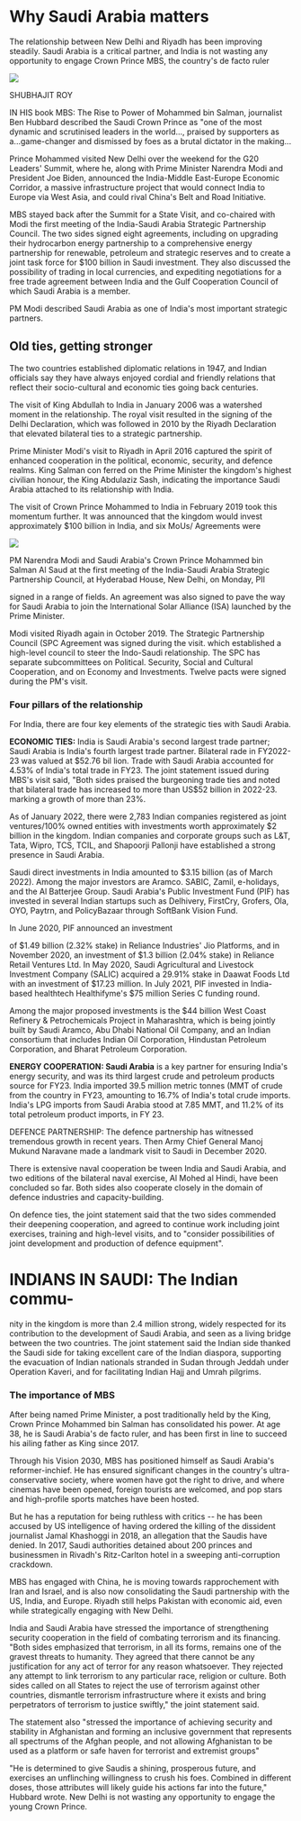 # Why Saudi Arabia matters

The relationship between New Delhi and Riyadh has been improving steadily. Saudi Arabia is a critical partner, and India is not wasting any opportunity to engage Crown Prince MBS, the country's de facto ruler

![](_page_0_Picture_2.jpeg)

SHUBHAJIT ROY

IN HIS book MBS: The Rise to Power of Mohammed bin Salman, journalist Ben Hubbard described the Saudi Crown Prince as "one of the most dynamic and scrutinised leaders in the world..., praised by supporters as a...game-changer and dismissed by foes as a brutal dictator in the making...

Prince Mohammed visited New Delhi over the weekend for the G20 Leaders' Summit, where he, along with Prime Minister Narendra Modi and President Joe Biden, announced the India-Middle East-Europe Economic Corridor, a massive infrastructure project that would connect India to Europe via West Asia, and could rival China's Belt and Road Initiative.

MBS stayed back after the Summit for a State Visit, and co-chaired with Modi the first meeting of the India-Saudi Arabia Strategic Partnership Council. The two sides signed eight agreements, including on upgrading their hydrocarbon energy partnership to a comprehensive energy partnership for renewable, petroleum and strategic reserves and to create a joint task force for \$100 billion in Saudi investment. They also discussed the possibility of trading in local currencies, and expediting negotiations for a free trade agreement between India and the Gulf Cooperation Council of which Saudi Arabia is a member.

PM Modi described Saudi Arabia as one of India's most important strategic partners.

## Old ties, getting stronger

The two countries established diplomatic relations in 1947, and Indian officials say they have always enjoyed cordial and friendly relations that reflect their socio-cultural and economic ties going back centuries.

The visit of King Abdullah to India in January 2006 was a watershed moment in the relationship. The royal visit resulted in the signing of the Delhi Declaration, which was followed in 2010 by the Riyadh Declaration that elevated bilateral ties to a strategic partnership.

Prime Minister Modi's visit to Riyadh in April 2016 captured the spirit of enhanced cooperation in the political, economic, security, and defence realms. King Salman con ferred on the Prime Minister the kingdom's highest civilian honour, the King Abdulaziz Sash, indicating the importance Saudi Arabia attached to its relationship with India.

The visit of Crown Prince Mohammed to India in February 2019 took this momentum further. It was announced that the kingdom would invest approximately \$100 billion in India, and six MoUs/ Agreements were

![](_page_0_Picture_13.jpeg)

PM Narendra Modi and Saudi Arabia's Crown Prince Mohammed bin Salman Al Saud at the first meeting of the India-Saudi Arabia Strategic Partnership Council, at Hyderabad House, New Delhi, on Monday, PII

signed in a range of fields. An agreement was also signed to pave the way for Saudi Arabia to join the International Solar Alliance (ISA) launched by the Prime Minister.

Modi visited Riyadh again in October 2019. The Strategic Partnership Council (SPC Agreement was signed during the visit. which established a high-level council to steer the Indo-Saudi relationship. The SPC has separate subcommittees on Political. Security, Social and Cultural Cooperation, and on Economy and Investments. Twelve pacts were signed during the PM's visit.

### Four pillars of the relationship

For India, there are four key elements of the strategic ties with Saudi Arabia.

**ECONOMIC TIES:** India is Saudi Arabia's second largest trade partner; Saudi Arabia is India's fourth largest trade partner. Bilateral rade in FY2022-23 was valued at \$52.76 bil lion. Trade with Saudi Arabia accounted for 4.53% of India's total trade in FY23. The joint statement issued during MBS's visit said, "Both sides praised the burgeoning trade ties and noted that bilateral trade has increased to more than US\$52 billion in 2022-23. marking a growth of more than 23%.

As of January 2022, there were 2,783 Indian companies registered as joint ventures/100% owned entities with investments worth approximately \$2 billion in the kingdom. Indian companies and corporate groups such as L&T, Tata, Wipro, TCS, TCIL, and Shapoorji Pallonji have established a strong presence in Saudi Arabia.

Saudi direct investments in India amounted to \$3.15 billion (as of March 2022). Among the major investors are Aramco. SABIC, Zamil, e-holidays, and the Al Batterjee Group. Saudi Arabia's Public Investment Fund (PIF) has invested in several Indian startups such as Delhivery, FirstCry, Grofers, Ola, OYO, Paytrn, and PolicyBazaar through SoftBank Vision Fund.

In June 2020, PIF announced an investment

of \$1.49 billion (2.32% stake) in Reliance Industries' Jio Platforms, and in November 2020, an investment of \$1.3 billion (2.04% stake) in Reliance Retail Ventures Ltd. In May 2020, Saudi Agricultural and Livestock Investment Company (SALIC) acquired a 29.91% stake in Daawat Foods Ltd with an investment of \$17.23 million. In July 2021, PIF invested in India-based healthtech Healthifyme's \$75 million Series C funding round.

Among the major proposed investments is the \$44 billion West Coast Refinery & Petrochemicals Project in Maharashtra, which is being jointly built by Saudi Aramco, Abu Dhabi National Oil Company, and an Indian consortium that includes Indian Oil Corporation, Hindustan Petroleum Corporation, and Bharat Petroleum Corporation.

**ENERGY COOPERATION: Saudi Arabia** is a key partner for ensuring India's energy security, and was its third largest crude and petroleum products source for FY23. India imported 39.5 million metric tonnes (MMT of crude from the country in FY23, amounting to 16.7% of India's total crude imports. India's LPG imports from Saudi Arabia stood at 7.85 MMT, and 11.2% of its total petroleum product imports, in FY 23.

DEFENCE PARTNERSHIP: The defence partnership has witnessed tremendous growth in recent years. Then Army Chief General Manoj Mukund Naravane made a landmark visit to Saudi in December 2020.

There is extensive naval cooperation be tween India and Saudi Arabia, and two editions of the bilateral naval exercise, Al Mohed al Hindi, have been concluded so far. Both sides also cooperate closely in the domain of defence industries and capacity-building.

On defence ties, the joint statement said that the two sides commended their deepening cooperation, and agreed to continue work including joint exercises, training and high-level visits, and to "consider possibilities of joint development and production of defence equipment".

# INDIANS IN SAUDI: The Indian commu-

nity in the kingdom is more than 2.4 million strong, widely respected for its contribution to the development of Saudi Arabia, and seen as a living bridge between the two countries. The joint statement said the Indian side thanked the Saudi side for taking excellent care of the Indian diaspora, supporting the evacuation of Indian nationals stranded in Sudan through Jeddah under Operation Kaveri, and for facilitating Indian Hajj and Umrah pilgrims.

### The importance of MBS

After being named Prime Minister, a post traditionally held by the King, Crown Prince Mohammed bin Salman has consolidated his power. At age 38, he is Saudi Arabia's de facto ruler, and has been first in line to succeed his ailing father as King since 2017.

Through his Vision 2030, MBS has positioned himself as Saudi Arabia's reformer-inchief. He has ensured significant changes in the country's ultra-conservative society, where women have got the right to drive, and where cinemas have been opened, foreign tourists are welcomed, and pop stars and high-profile sports matches have been hosted.

But he has a reputation for being ruthless with critics -- he has been accused by US intelligence of having ordered the killing of the dissident journalist Jamal Khashoggi in 2018, an allegation that the Saudis have denied. In 2017, Saudi authorities detained about 200 princes and businessmen in Rivadh's Ritz-Carlton hotel in a sweeping anti-corruption crackdown.

MBS has engaged with China, he is moving towards rapprochement with Iran and Israel, and is also now consolidating the Saudi partnership with the US, India, and Europe. Riyadh still helps Pakistan with economic aid, even while strategically engaging with New Delhi.

India and Saudi Arabia have stressed the importance of strengthening security cooperation in the field of combating terrorism and its financing. "Both sides emphasized that terrorism, in all its forms, remains one of the gravest threats to humanity. They agreed that there cannot be any justification for any act of terror for any reason whatsoever. They rejected any attempt to link terrorism to any particular race, religion or culture. Both sides called on all States to reject the use of terrorism against other countries, dismantle terrorism infrastructure where it exists and bring perpetrators of terrorism to justice swiftly," the joint statement said.

The statement also "stressed the importance of achieving security and stability in Afghanistan and forming an inclusive government that represents all spectrums of the Afghan people, and not allowing Afghanistan to be used as a platform or safe haven for terrorist and extremist groups"

"He is determined to give Saudis a shining, prosperous future, and exercises an unflinching willingness to crush his foes. Combined in different doses, those attributes will likely guide his actions far into the future," Hubbard wrote. New Delhi is not wasting any opportunity to engage the young Crown Prince.